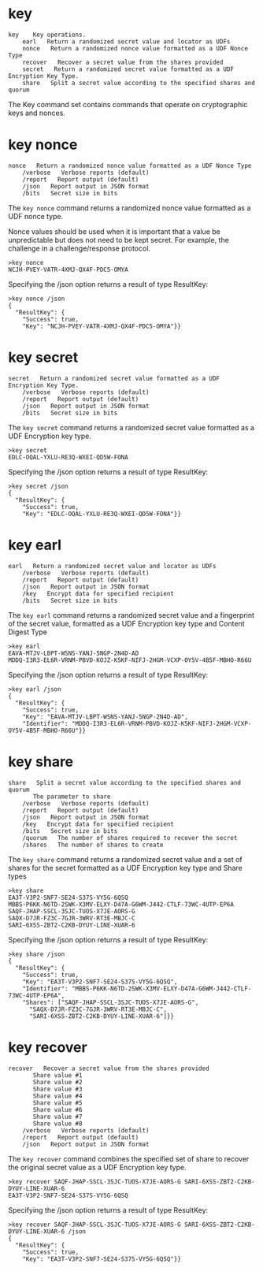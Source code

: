 
# key

````
key    Key operations.
    earl   Return a randomized secret value and locator as UDFs
    nonce   Return a randomized nonce value formatted as a UDF Nonce Type
    recover   Recover a secret value from the shares provided
    secret   Return a randomized secret value formatted as a UDF Encryption Key Type.
    share   Split a secret value according to the specified shares and quorum
````

The Key command set contains commands that operate on cryptographic keys and
nonces.


# key nonce

````
nonce   Return a randomized nonce value formatted as a UDF Nonce Type
    /verbose   Verbose reports (default)
    /report   Report output (default)
    /json   Report output in JSON format
    /bits   Secret size in bits
````


The `key nonce` command returns a randomized nonce value formatted as a UDF nonce type.

Nonce values should be used when it is important that a value be unpredictable but 
does not need to be kept secret. For example, the challenge in a challenge/response
protocol.


````
>key nonce
NCJH-PVEY-VATR-4XMJ-QX4F-PDC5-OMYA
````

Specifying the /json option returns a result of type ResultKey:

````
>key nonce /json
{
  "ResultKey": {
    "Success": true,
    "Key": "NCJH-PVEY-VATR-4XMJ-QX4F-PDC5-OMYA"}}
````

# key secret

````
secret   Return a randomized secret value formatted as a UDF Encryption Key Type.
    /verbose   Verbose reports (default)
    /report   Report output (default)
    /json   Report output in JSON format
    /bits   Secret size in bits
````

The `key secret` command returns a randomized secret value formatted as a UDF Encryption 
key type.


````
>key secret
EDLC-OQAL-YXLU-RE3Q-WXEI-QD5W-FONA
````

Specifying the /json option returns a result of type ResultKey:

````
>key secret /json
{
  "ResultKey": {
    "Success": true,
    "Key": "EDLC-OQAL-YXLU-RE3Q-WXEI-QD5W-FONA"}}
````


# key earl

````
earl   Return a randomized secret value and locator as UDFs
    /verbose   Verbose reports (default)
    /report   Report output (default)
    /json   Report output in JSON format
    /key   Encrypt data for specified recipient
    /bits   Secret size in bits
````

The `key earl` command returns a randomized secret value and a fingerprint of the secret 
value, formatted as a UDF Encryption key type and Content Digest Type


````
>key earl
EAVA-MTJV-LBPT-WSNS-YANJ-5NGP-2N4D-AD
MDDQ-I3R3-EL6R-VRNM-PBVD-KOJZ-K5KF-NIFJ-2HGM-VCXP-OY5V-4B5F-MBHO-R66U
````

Specifying the /json option returns a result of type ResultKey:

````
>key earl /json
{
  "ResultKey": {
    "Success": true,
    "Key": "EAVA-MTJV-LBPT-WSNS-YANJ-5NGP-2N4D-AD",
    "Identifier": "MDDQ-I3R3-EL6R-VRNM-PBVD-KOJZ-K5KF-NIFJ-2HGM-VCXP-OY5V-4B5F-MBHO-R66U"}}
````

# key share

````
share   Split a secret value according to the specified shares and quorum
       The parameter to share
    /verbose   Verbose reports (default)
    /report   Report output (default)
    /json   Report output in JSON format
    /key   Encrypt data for specified recipient
    /bits   Secret size in bits
    /quorum   The number of shares required to recover the secret
    /shares   The number of shares to create
````

The `key share` command returns a randomized secret value and a set of shares for the secret
formatted as a UDF Encryption key type and Share types


````
>key share
EA3T-V3P2-SNF7-SE24-S37S-VY5G-6QSQ
MBBS-P6KK-N6TD-2SWK-X3MV-ELXY-D47A-G6WM-J442-CTLF-73WC-4UTP-EP6A
SAQF-JHAP-SSCL-3SJC-TUOS-X7JE-AORS-G
SAQX-D7JR-FZ3C-7GJR-3WRV-RT3E-MBJC-C
SARI-6XSS-ZBT2-C2KB-DYUY-LINE-XUAR-6
````

Specifying the /json option returns a result of type ResultKey:

````
>key share /json
{
  "ResultKey": {
    "Success": true,
    "Key": "EA3T-V3P2-SNF7-SE24-S37S-VY5G-6QSQ",
    "Identifier": "MBBS-P6KK-N6TD-2SWK-X3MV-ELXY-D47A-G6WM-J442-CTLF-73WC-4UTP-EP6A",
    "Shares": ["SAQF-JHAP-SSCL-3SJC-TUOS-X7JE-AORS-G",
      "SAQX-D7JR-FZ3C-7GJR-3WRV-RT3E-MBJC-C",
      "SARI-6XSS-ZBT2-C2KB-DYUY-LINE-XUAR-6"]}}
````


# key recover

````
recover   Recover a secret value from the shares provided
       Share value #1
       Share value #2
       Share value #3
       Share value #4
       Share value #5
       Share value #6
       Share value #7
       Share value #8
    /verbose   Verbose reports (default)
    /report   Report output (default)
    /json   Report output in JSON format
````

The `key recover` command combines the specified set of share to recover the original secret 
value as a UDF Encryption key type.


````
>key recover SAQF-JHAP-SSCL-3SJC-TUOS-X7JE-AORS-G SARI-6XSS-ZBT2-C2KB-DYUY-LINE-XUAR-6
EA3T-V3P2-SNF7-SE24-S37S-VY5G-6QSQ
````

Specifying the /json option returns a result of type ResultKey:

````
>key recover SAQF-JHAP-SSCL-3SJC-TUOS-X7JE-AORS-G SARI-6XSS-ZBT2-C2KB-DYUY-LINE-XUAR-6 /json
{
  "ResultKey": {
    "Success": true,
    "Key": "EA3T-V3P2-SNF7-SE24-S37S-VY5G-6QSQ"}}
````



